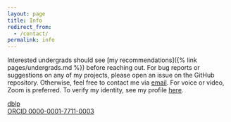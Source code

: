 ```yaml
---
layout: page
title: Info
redirect_from:
  - /contact/
permalink: info
---
```

Interested undergrads should see [my recommendations]({% link pages/undergrads.md %}) before reaching out. For bug reports or suggestions on any of my projects, please open an issue on the GitHub repository. Otherwise, feel free to contact me via <a href="mailto:nswalker@cs.uw.edu"><ion-icon name="mail"></ion-icon> email</a>. For voice or video, Zoom is preferred. To verify my identity, see my profile [here](https://keybase.io/nickswalker).

<a href="https://dblp.org/pid/14/1613-1"><ion-icon name="list-circle"></ion-icon> dblp</a><br/>
<a href="https://orcid.org/0000-0001-7711-0003"><ion-icon name="person-circle"></ion-icon> ORCID 0000-0001-7711-0003</a>


